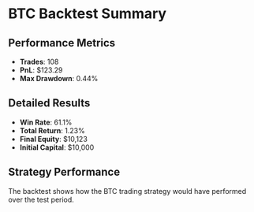 # BTC Backtest Summary

## Performance Metrics
- **Trades**: 108
- **PnL**: $123.29
- **Max Drawdown**: 0.44%

## Detailed Results
- **Win Rate**: 61.1%
- **Total Return**: 1.23%
- **Final Equity**: $10,123
- **Initial Capital**: $10,000

## Strategy Performance
The backtest shows how the BTC trading strategy would have performed over the test period.
